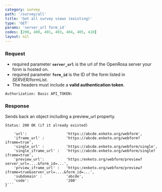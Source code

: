 ```yaml
---
category: survey
path: '/survey/all'
title: 'Get all survey views (existing)'
type: 'GET'
params: 'server_url form_id'
codes: [200, 400, 401, 403, 404, 405, 410]
layout: nil
---
```


### Request

* required parameter **`server_url`** is the url of the OpenRosa server your form is hosted on.
* required parameter **`form_id`** is the ID of the form listed in _SERVER_/formList.
* The headers must include a **valid authentication token**.

```Authorization: Basic API_TOKEN:```

### Response

Sends back an object including a preview_url property.

```Status: 200 OK (if it already existed)```
```{
    'url':                  'https://abcde.enketo.org/webform',
    'iframe_url' :          'https://abcde.enketo.org/webform?iframe=true',
    'single_url' :          'https://abcde.enketo.org/webform/single',
    'single_iframe_url' :   'https://abcde.enketo.org/webform/single?iframe=true',
    'preview_url':          'https:/enketo.org/webform/preview?server_url=....&form_id=...',
    'prview_iframe_url' :   'https:/enketo.org/webform/preview?iframe=true&server_url=....&form_id=...',
    'subdomain' :           'abcde',
    'code':                 '200'
}```
